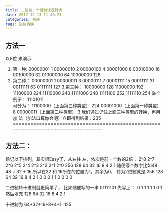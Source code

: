 ```yaml
---
title: 二进制、十进制快速转换
date: 2017-12-13 11:48:23
categories: 系统
tags: 进制转换
---
```

## 方法一
以8位 来演示:
1. 第一种:
   00000001      1
   00000010      2
   00000100      4
   00001000      8
   00010000      16
   00100000      32
   01000000      64
   10000000      128
2. 第二种：
  00000001      1
  00000011      3
  00000111      7
  00001111      15
  00011111      31
  00111111      63
  01111111      127
3.第三种：
  10000000     128
  11000000     192
  11100000     224
  11110000     240
  11111000     248
  11111100     252
  11111110     254
举个例子：  11101011     
                         可分为：
                         11100000（上面第三种类型）   224
                         00001000（上面第一种类型）   8
                         00000011（上面第二种类型）   3
我们通过记住上面三种类型的转换，再用加 法（加法口算你会吧）立即得到结果：235
==================================================================================
## 方法二：
熟记以下排列，其实很Easy了，从右往 左，依次是前一个数的2倍：
2^8      2^7     2^6     2^5    2^4   2^3   2^2     2^1    2^0
256      128      64       32      16      8        4         2         1
随便写个数字比如48
48 = 32 + 16,所以在32 和 16所在的位置为1，其余为0，
转为2进制就是
256  128  64  32  16  8   4   2   1
0      0       0    1    1   0   0   0   0
 
二进制转十进制就更简单了，
比如随便写的一串 01111101
先写上 ：  0         1           1         1         1         1          0          1
然后填充 128      64        32       16        8          4          2          1
 
十进制为 64+32+16+8+4+1=125